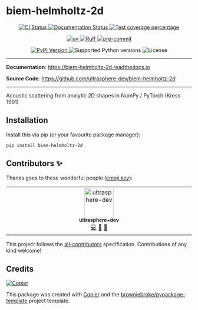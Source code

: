# biem-helmholtz-2d

<p align="center">
  <a href="https://github.com/ultrasphere-dev/biem-helmholtz-2d/actions/workflows/ci.yml?query=branch%3Amain">
    <img src="https://img.shields.io/github/actions/workflow/status/ultrasphere-dev/biem-helmholtz-2d/ci.yml?branch=main&label=CI&logo=github&style=flat-square" alt="CI Status" >
  </a>
  <a href="https://biem-helmholtz-2d.readthedocs.io">
    <img src="https://img.shields.io/readthedocs/biem-helmholtz-2d.svg?logo=read-the-docs&logoColor=fff&style=flat-square" alt="Documentation Status">
  </a>
  <a href="https://codecov.io/gh/ultrasphere-dev/biem-helmholtz-2d">
    <img src="https://img.shields.io/codecov/c/github/ultrasphere-dev/biem-helmholtz-2d.svg?logo=codecov&logoColor=fff&style=flat-square" alt="Test coverage percentage">
  </a>
</p>
<p align="center">
  <a href="https://github.com/astral-sh/uv">
    <img src="https://img.shields.io/endpoint?url=https://raw.githubusercontent.com/astral-sh/uv/main/assets/badge/v0.json" alt="uv">
  </a>
  <a href="https://github.com/astral-sh/ruff">
    <img src="https://img.shields.io/endpoint?url=https://raw.githubusercontent.com/astral-sh/ruff/main/assets/badge/v2.json" alt="Ruff">
  </a>
  <a href="https://github.com/pre-commit/pre-commit">
    <img src="https://img.shields.io/badge/pre--commit-enabled-brightgreen?logo=pre-commit&logoColor=white&style=flat-square" alt="pre-commit">
  </a>
</p>
<p align="center">
  <a href="https://pypi.org/project/biem-helmholtz-2d/">
    <img src="https://img.shields.io/pypi/v/biem-helmholtz-2d.svg?logo=python&logoColor=fff&style=flat-square" alt="PyPI Version">
  </a>
  <img src="https://img.shields.io/pypi/pyversions/biem-helmholtz-2d.svg?style=flat-square&logo=python&amp;logoColor=fff" alt="Supported Python versions">
  <img src="https://img.shields.io/pypi/l/biem-helmholtz-2d.svg?style=flat-square" alt="License">
</p>

---

**Documentation**: <a href="https://biem-helmholtz-2d.readthedocs.io" target="_blank">https://biem-helmholtz-2d.readthedocs.io </a>

**Source Code**: <a href="https://github.com/ultrasphere-dev/biem-helmholtz-2d" target="_blank">https://github.com/ultrasphere-dev/biem-helmholtz-2d </a>

---

Acoustic scattering from analytic 2D shapes in NumPy / PyTorch (Kress 1991)

## Installation

Install this via pip (or your favourite package manager):

`pip install biem-helmholtz-2d`

## Contributors ✨

Thanks goes to these wonderful people ([emoji key](https://allcontributors.org/docs/en/emoji-key)):

<!-- prettier-ignore-start -->
<!-- ALL-CONTRIBUTORS-LIST:START - Do not remove or modify this section -->
<!-- prettier-ignore-start -->
<!-- markdownlint-disable -->
<table>
  <tbody>
    <tr>
      <td align="center" valign="top" width="14.28%"><a href="https://github.com/ultrasphere-dev"><img src="https://avatars.githubusercontent.com/u/231439132?v=4?s=80" width="80px;" alt="ultrasphere-dev"/><br /><sub><b>ultrasphere-dev</b></sub></a><br /><a href="https://github.com/ultrasphere-dev/biem-helmholtz-2d/commits?author=ultrasphere-dev" title="Code">💻</a> <a href="#ideas-ultrasphere-dev" title="Ideas, Planning, & Feedback">🤔</a> <a href="https://github.com/ultrasphere-dev/biem-helmholtz-2d/commits?author=ultrasphere-dev" title="Documentation">📖</a></td>
    </tr>
  </tbody>
</table>

<!-- markdownlint-restore -->
<!-- prettier-ignore-end -->

<!-- ALL-CONTRIBUTORS-LIST:END -->
<!-- prettier-ignore-end -->

This project follows the [all-contributors](https://github.com/all-contributors/all-contributors) specification. Contributions of any kind welcome!

## Credits

[![Copier](https://img.shields.io/endpoint?url=https://raw.githubusercontent.com/copier-org/copier/master/img/badge/badge-grayscale-inverted-border-orange.json)](https://github.com/copier-org/copier)

This package was created with
[Copier](https://copier.readthedocs.io/) and the
[browniebroke/pypackage-template](https://github.com/browniebroke/pypackage-template)
project template.
